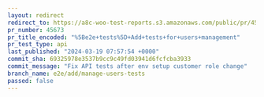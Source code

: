 ```yaml
---
layout: redirect
redirect_to: https://a8c-woo-test-reports.s3.amazonaws.com/public/pr/45673/api/index.html
pr_number: 45673
pr_title_encoded: "%5Be2e+tests%5D+Add+tests+for+users+management"
pr_test_type: api
last_published: "2024-03-19 07:57:54 +0000"
commit_sha: 69325978e3537b9cc9c49fd03941d6fcfcba3933
commit_message: "Fix API tests after env setup customer role change"
branch_name: e2e/add/manage-users-tests
passed: false
---
```

